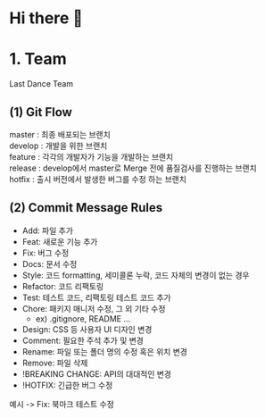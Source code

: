 # Hi there 👋

# 1. Team    
Last Dance Team 

## (1) Git Flow
master : 최종 배포되는 브랜치   
develop : 개발을 위한 브랜치   
feature : 각각의 개발자가 기능을 개발하는 브랜치   
release : develop에서 master로 Merge 전에 품질검사를 진행하는 브랜치    
hotfix : 출시 버전에서 발생한 버그를 수정 하는 브랜치

## (2) Commit Message Rules
- Add: 파일 추가
- Feat: 새로운 기능 추가
- Fix: 버그 수정
- Docs: 문서 수정
- Style: 코드 formatting, 세미콜론 누락, 코드 자체의 변경이 없는 경우
- Refactor: 코드 리팩토링
- Test: 테스트 코드, 리팩토링 테스트 코드 추가
- Chore: 패키지 매니저 수정, 그 외 기타 수정 
  - ex) .gitignore, README ... 
- Design: CSS 등 사용자 UI 디자인 변경 
- Comment: 필요한 주석 추가 및 변경
- Rename: 파일 또는 폴더 명의 수정 혹은 위치 변경
- Remove: 파일 삭제
- !BREAKING CHANGE: API의 대대적인 변경
- !HOTFIX: 긴급한 버그 수정

예시 -> Fix: 북마크 테스트 수정

